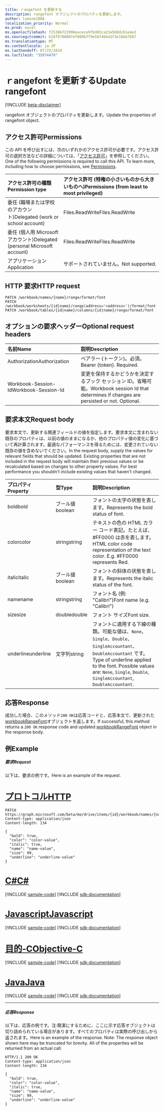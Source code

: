 ```yaml
---
title: ｒangefont を更新する
description: rangefont オブジェクトのプロパティを更新します。
author: lumine2008
localization_priority: Normal
ms.prod: excel
ms.openlocfilehash: f25386722996eacece97bd83ca23e5b0dc61e4e2
ms.sourcegitcommit: b18f978808fef800bff9e587464a5f3e18eb7687
ms.translationtype: MT
ms.contentlocale: ja-JP
ms.lasthandoff: 07/25/2019
ms.locfileid: "35874478"
---
```

# <a name="update-rangefont"></a><span data-ttu-id="eabc9-103">ｒangefont を更新する</span><span class="sxs-lookup"><span data-stu-id="eabc9-103">Update rangefont</span></span>

[!INCLUDE [beta-disclaimer](../../includes/beta-disclaimer.md)]

<span data-ttu-id="eabc9-104">rangefont オブジェクトのプロパティを更新します。</span><span class="sxs-lookup"><span data-stu-id="eabc9-104">Update the properties of rangefont object.</span></span>
## <a name="permissions"></a><span data-ttu-id="eabc9-105">アクセス許可</span><span class="sxs-lookup"><span data-stu-id="eabc9-105">Permissions</span></span>
<span data-ttu-id="eabc9-p101">この API を呼び出すには、次のいずれかのアクセス許可が必要です。アクセス許可の選択方法などの詳細については、「[アクセス許可](/graph/permissions-reference)」を参照してください。</span><span class="sxs-lookup"><span data-stu-id="eabc9-p101">One of the following permissions is required to call this API. To learn more, including how to choose permissions, see [Permissions](/graph/permissions-reference).</span></span>

|<span data-ttu-id="eabc9-108">アクセス許可の種類</span><span class="sxs-lookup"><span data-stu-id="eabc9-108">Permission type</span></span>      | <span data-ttu-id="eabc9-109">アクセス許可 (特権の小さいものから大きいものへ)</span><span class="sxs-lookup"><span data-stu-id="eabc9-109">Permissions (from least to most privileged)</span></span>              |
|:--------------------|:---------------------------------------------------------|
|<span data-ttu-id="eabc9-110">委任 (職場または学校のアカウント)</span><span class="sxs-lookup"><span data-stu-id="eabc9-110">Delegated (work or school account)</span></span> | <span data-ttu-id="eabc9-111">Files.ReadWrite</span><span class="sxs-lookup"><span data-stu-id="eabc9-111">Files.ReadWrite</span></span>    |
|<span data-ttu-id="eabc9-112">委任 (個人用 Microsoft アカウント)</span><span class="sxs-lookup"><span data-stu-id="eabc9-112">Delegated (personal Microsoft account)</span></span> | <span data-ttu-id="eabc9-113">Files.ReadWrite</span><span class="sxs-lookup"><span data-stu-id="eabc9-113">Files.ReadWrite</span></span>    |
|<span data-ttu-id="eabc9-114">アプリケーション</span><span class="sxs-lookup"><span data-stu-id="eabc9-114">Application</span></span> | <span data-ttu-id="eabc9-115">サポートされていません。</span><span class="sxs-lookup"><span data-stu-id="eabc9-115">Not supported.</span></span> |

## <a name="http-request"></a><span data-ttu-id="eabc9-116">HTTP 要求</span><span class="sxs-lookup"><span data-stu-id="eabc9-116">HTTP request</span></span>
<!-- { "blockType": "ignored" } -->
```http
PATCH /workbook/names/{name}/range/format/font
PATCH /workbook/worksheets/{id|name}/range(address='<address>')/format/font
PATCH /workbook/tables/{id|name}/columns/{id|name}/range/format/font
```
## <a name="optional-request-headers"></a><span data-ttu-id="eabc9-117">オプションの要求ヘッダー</span><span class="sxs-lookup"><span data-stu-id="eabc9-117">Optional request headers</span></span>
| <span data-ttu-id="eabc9-118">名前</span><span class="sxs-lookup"><span data-stu-id="eabc9-118">Name</span></span>       | <span data-ttu-id="eabc9-119">説明</span><span class="sxs-lookup"><span data-stu-id="eabc9-119">Description</span></span>|
|:-----------|:-----------|
| <span data-ttu-id="eabc9-120">Authorization</span><span class="sxs-lookup"><span data-stu-id="eabc9-120">Authorization</span></span>  | <span data-ttu-id="eabc9-p102">ベアラー {トークン}。必須。</span><span class="sxs-lookup"><span data-stu-id="eabc9-p102">Bearer {token}. Required.</span></span> |
| <span data-ttu-id="eabc9-123">Workbook-Session-Id</span><span class="sxs-lookup"><span data-stu-id="eabc9-123">Workbook-Session-Id</span></span>  | <span data-ttu-id="eabc9-p103">変更を保持するかどうかを決定するブック セッション ID。省略可能。</span><span class="sxs-lookup"><span data-stu-id="eabc9-p103">Workbook session Id that determines if changes are persisted or not. Optional.</span></span>|

## <a name="request-body"></a><span data-ttu-id="eabc9-126">要求本文</span><span class="sxs-lookup"><span data-stu-id="eabc9-126">Request body</span></span>
<span data-ttu-id="eabc9-p104">要求本文で、更新する関連フィールドの値を指定します。要求本文に含まれない既存のプロパティは、以前の値のままになるか、他のプロパティ値の変化に基づいて再計算されます。最適なパフォーマンスを得るためには、変更されていない既存の値を含めないでください。</span><span class="sxs-lookup"><span data-stu-id="eabc9-p104">In the request body, supply the values for relevant fields that should be updated. Existing properties that are not included in the request body will maintain their previous values or be recalculated based on changes to other property values. For best performance you shouldn't include existing values that haven't changed.</span></span>

| <span data-ttu-id="eabc9-130">プロパティ</span><span class="sxs-lookup"><span data-stu-id="eabc9-130">Property</span></span>     | <span data-ttu-id="eabc9-131">型</span><span class="sxs-lookup"><span data-stu-id="eabc9-131">Type</span></span>   |<span data-ttu-id="eabc9-132">説明</span><span class="sxs-lookup"><span data-stu-id="eabc9-132">Description</span></span>|
|:---------------|:--------|:----------|
|<span data-ttu-id="eabc9-133">bold</span><span class="sxs-lookup"><span data-stu-id="eabc9-133">bold</span></span>|<span data-ttu-id="eabc9-134">ブール値</span><span class="sxs-lookup"><span data-stu-id="eabc9-134">boolean</span></span>|<span data-ttu-id="eabc9-135">フォントの太字の状態を表します。</span><span class="sxs-lookup"><span data-stu-id="eabc9-135">Represents the bold status of font.</span></span>|
|<span data-ttu-id="eabc9-136">color</span><span class="sxs-lookup"><span data-stu-id="eabc9-136">color</span></span>|<span data-ttu-id="eabc9-137">string</span><span class="sxs-lookup"><span data-stu-id="eabc9-137">string</span></span>|<span data-ttu-id="eabc9-p105">テキストの色の HTML カラー コード表記。たとえば、#FF0000 は赤を表します。</span><span class="sxs-lookup"><span data-stu-id="eabc9-p105">HTML color code representation of the text color. E.g. #FF0000 represents Red.</span></span>|
|<span data-ttu-id="eabc9-141">italic</span><span class="sxs-lookup"><span data-stu-id="eabc9-141">italic</span></span>|<span data-ttu-id="eabc9-142">ブール値</span><span class="sxs-lookup"><span data-stu-id="eabc9-142">boolean</span></span>|<span data-ttu-id="eabc9-143">フォントの斜体の状態を表します。</span><span class="sxs-lookup"><span data-stu-id="eabc9-143">Represents the italic status of the font.</span></span>|
|<span data-ttu-id="eabc9-144">name</span><span class="sxs-lookup"><span data-stu-id="eabc9-144">name</span></span>|<span data-ttu-id="eabc9-145">string</span><span class="sxs-lookup"><span data-stu-id="eabc9-145">string</span></span>|<span data-ttu-id="eabc9-146">フォント名 (例: "Calibri")</span><span class="sxs-lookup"><span data-stu-id="eabc9-146">Font name (e.g. "Calibri")</span></span>|
|<span data-ttu-id="eabc9-147">size</span><span class="sxs-lookup"><span data-stu-id="eabc9-147">size</span></span>|<span data-ttu-id="eabc9-148">double</span><span class="sxs-lookup"><span data-stu-id="eabc9-148">double</span></span>|<span data-ttu-id="eabc9-149">フォント サイズ</span><span class="sxs-lookup"><span data-stu-id="eabc9-149">Font size.</span></span>|
|<span data-ttu-id="eabc9-150">underline</span><span class="sxs-lookup"><span data-stu-id="eabc9-150">underline</span></span>|<span data-ttu-id="eabc9-151">文字列</span><span class="sxs-lookup"><span data-stu-id="eabc9-151">string</span></span>|<span data-ttu-id="eabc9-p106">フォントに適用する下線の種類。可能な値は、`None`、`Single`、`Double`、`SingleAccountant`、`DoubleAccountant` です。</span><span class="sxs-lookup"><span data-stu-id="eabc9-p106">Type of underline applied to the font. Possible values are: `None`, `Single`, `Double`, `SingleAccountant`, `DoubleAccountant`.</span></span>|

## <a name="response"></a><span data-ttu-id="eabc9-154">応答</span><span class="sxs-lookup"><span data-stu-id="eabc9-154">Response</span></span>

<span data-ttu-id="eabc9-155">成功した場合、このメソッド`200 OK`は応答コードと、応答本文で、更新された[workbookRangeFont](../resources/workbookrangefont.md)オブジェクトを返します。</span><span class="sxs-lookup"><span data-stu-id="eabc9-155">If successful, this method returns a `200 OK` response code and updated [workbookRangeFont](../resources/workbookrangefont.md) object in the response body.</span></span>
## <a name="example"></a><span data-ttu-id="eabc9-156">例</span><span class="sxs-lookup"><span data-stu-id="eabc9-156">Example</span></span>
##### <a name="request"></a><span data-ttu-id="eabc9-157">要求</span><span class="sxs-lookup"><span data-stu-id="eabc9-157">Request</span></span>
<span data-ttu-id="eabc9-158">以下は、要求の例です。</span><span class="sxs-lookup"><span data-stu-id="eabc9-158">Here is an example of the request.</span></span>

# <a name="httptabhttp"></a>[<span data-ttu-id="eabc9-159">プロトコル</span><span class="sxs-lookup"><span data-stu-id="eabc9-159">HTTP</span></span>](#tab/http)
<!-- {
  "blockType": "request",
  "name": "update_rangefont"
}-->
```http
PATCH https://graph.microsoft.com/beta/me/drive/items/{id}/workbook/names/{name}/range/format/font
Content-type: application/json
Content-length: 134

{
  "bold": true,
  "color": "color-value",
  "italic": true,
  "name": "name-value",
  "size": 99,
  "underline": "underline-value"
}
```
# <a name="ctabcsharp"></a>[<span data-ttu-id="eabc9-160">C#</span><span class="sxs-lookup"><span data-stu-id="eabc9-160">C#</span></span>](#tab/csharp)
[!INCLUDE [sample-code](../includes/snippets/csharp/update-rangefont-csharp-snippets.md)]
[!INCLUDE [sdk-documentation](../includes/snippets/snippets-sdk-documentation-link.md)]

# <a name="javascripttabjavascript"></a>[<span data-ttu-id="eabc9-161">Javascript</span><span class="sxs-lookup"><span data-stu-id="eabc9-161">Javascript</span></span>](#tab/javascript)
[!INCLUDE [sample-code](../includes/snippets/javascript/update-rangefont-javascript-snippets.md)]
[!INCLUDE [sdk-documentation](../includes/snippets/snippets-sdk-documentation-link.md)]

# <a name="objective-ctabobjc"></a>[<span data-ttu-id="eabc9-162">目的-C</span><span class="sxs-lookup"><span data-stu-id="eabc9-162">Objective-C</span></span>](#tab/objc)
[!INCLUDE [sample-code](../includes/snippets/objc/update-rangefont-objc-snippets.md)]
[!INCLUDE [sdk-documentation](../includes/snippets/snippets-sdk-documentation-link.md)]

# <a name="javatabjava"></a>[<span data-ttu-id="eabc9-163">Java</span><span class="sxs-lookup"><span data-stu-id="eabc9-163">Java</span></span>](#tab/java)
[!INCLUDE [sample-code](../includes/snippets/java/update-rangefont-java-snippets.md)]
[!INCLUDE [sdk-documentation](../includes/snippets/snippets-sdk-documentation-link.md)]

---

##### <a name="response"></a><span data-ttu-id="eabc9-164">応答</span><span class="sxs-lookup"><span data-stu-id="eabc9-164">Response</span></span>
<span data-ttu-id="eabc9-p107">以下は、応答の例です。注:簡潔にするために、ここに示す応答オブジェクトは切り詰められている場合があります。すべてのプロパティは実際の呼び出しから返されます。</span><span class="sxs-lookup"><span data-stu-id="eabc9-p107">Here is an example of the response. Note: The response object shown here may be truncated for brevity. All of the properties will be returned from an actual call.</span></span>
<!-- {
  "blockType": "response",
  "truncated": true,
  "@odata.type": "microsoft.graph.workbookRangeFont"
} -->
```http
HTTP/1.1 200 OK
Content-type: application/json
Content-length: 134

{
  "bold": true,
  "color": "color-value",
  "italic": true,
  "name": "name-value",
  "size": 99,
  "underline": "underline-value"
}
```

<!-- uuid: 8fcb5dbc-d5aa-4681-8e31-b001d5168d79
2015-10-25 14:57:30 UTC -->
<!--
{
  "type": "#page.annotation",
  "description": "Update rangefont",
  "keywords": "",
  "section": "documentation",
  "tocPath": "",
  "suppressions": [
  ]
}
-->
